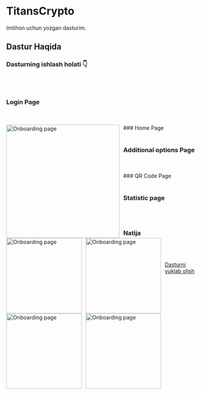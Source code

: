 # TitansCrypto

Imtihon uchun yozgan dasturim.   

## Dastur Haqida
### Dasturning ishlash holati 👇
</br>
</br>

### Login Page
 </br>
 </br>
 <img src="https://i.ibb.co/wprTWWG/Screenshot-from-2021-12-03-20-53-47.png"
     alt="Onboarding page"
     style="float: left; margin-right: 10px;" width="300"/>
### Home Page

 </br>
 </br>
 
 <img src="https://i.ibb.co/FJTMcTr/photo-2021-12-03-21-01-19.jpg"
     alt="Onboarding page"
     style="float: left; margin-right: 10px;" width="200" />
### Additional options Page
 </br>
 </br>
 <img src="https://i.ibb.co/7tDvy9z/photo-2021-12-03-20-50-11.jpg"
     alt="Onboarding page"
     style="float: left; margin-right: 10px;" width="200" />
###  QR Code Page
 </br>
 </br>
 
  <img src="https://i.ibb.co/B68FTZ4/photo-2021-12-03-21-02-11.jpg"
     alt="Onboarding page"
     style="float: left; margin-right: 10px;" width="200" />
 ### Statistic page
 </br>
 </br>
 
  <img src="https://i.ibb.co/fkPXrJq/stat.jpg"
     alt="Onboarding page"
     style="float: left; margin-right: 10px;" width="200" />
     
  ### Natija

 </br>
 </br>
 
 
 <a href="https://github.com/KattaDev/TitansCrypto/blob/main/app-armeabi-v7a-release.apk" download>Dasturni yuklab olish</a>

